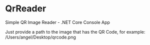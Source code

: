 # QrReader
Simple QR Image Reader - .NET Core Console App

Just provide a path to the image that has the QR Code, for example: /Users/angel/Desktop/qrcode.png
